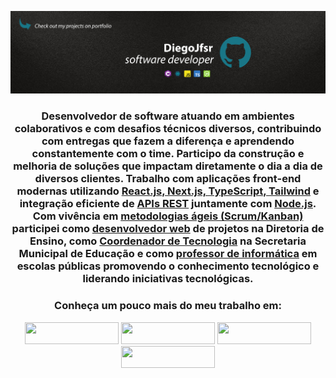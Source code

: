 <div align="center">
 
  ![](https://github.com/Diegojfsr/Diegojfsr/blob/main/Header/Capa.jpg)

### Desenvolvedor de software atuando em ambientes colaborativos e com desafios técnicos diversos, contribuindo com entregas que fazem a diferença e aprendendo constantemente com o time. Participo da construção e melhoria de soluções que impactam diretamente o dia a dia de diversos clientes. Trabalho com aplicações front-end modernas utilizando [React.js, Next.js, TypeScript, Tailwind]() e integração eficiente de [APIs REST]() juntamente com [Node.js](). Com vivência em [metodologias ágeis (Scrum/Kanban)]() participei como [desenvolvedor web]() de projetos na Diretoria de Ensino, como [Coordenador de Tecnologia]() na Secretaria Municipal de Educação e como [professor de informática]() em escolas públicas promovendo o conhecimento tecnológico e liderando iniciativas tecnológicas. 

 ### Conheça um pouco mais do meu trabalho em: 
<a href="https://diegojfsr.myportfolio.com/"><img src="https://img.shields.io/badge/Portfolio-00599C?style=for-the-badge&logo=todoist&logoColor=white" height="35px" width="150px" /></a>
<a href="https://www.linkedin.com/in/diegojfsr/"><img src="https://img.shields.io/badge/Linkedin-00599C?style=for-the-badge&logo=todoist&logoColor=white" height="35px" width="150px" /></a>
<a href="https://medium.com/@diegojfsr"><img src="https://img.shields.io/badge/Medium-00599C?style=for-the-badge&logo=todoist&logoColor=white" height="35px" width="150px" /></a>
<a href="https://www.behance.net/diegojfsr"><img src="https://img.shields.io/badge/Behance-00599C?style=for-the-badge&logo=todoist&logoColor=white" height="35px" width="150px" /></a>

</div>

